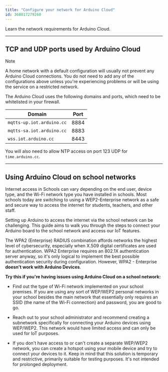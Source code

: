 ```yaml
---
title: "Configure your network for Arduino Cloud"
id: 360017279260
---
```


Learn the network requirements for Arduino Cloud.

---

## TCP and UDP ports used by Arduino Cloud

> [!NOTE]
> A home network with a default configuration will usually not prevent any Arduino Cloud connections. You do not need to add any of the configurations above unless you're experiencing problems or will be using the service on a restricted network.

The Arduino Cloud uses the following domains and ports, which need to be whitelisted in your firewall.

| Domain                    | Port |
| ------------------------- | ---- |
| `mqtts-up.iot.arduino.cc` | 8884 |
| `mqtts-sa.iot.arduino.cc` | 8883 |
| `wss.iot.arduino.cc`      | 8443 |

You will also need to allow NTP access on port 123 UDP for `time.arduino.cc`.

---

## Using Arduino Cloud on school networks

Internet access in Schools can vary depending on the end user, device type, and the Wi-Fi network type you have installed in schools. Most schools today are switching to using a WEP2-Enterprise network as a safe and secure way to access the internet for students, teachers, and other staff.

Setting up Arduino to access the internet via the school network can be challenging. This guide aims to walk you through the steps to connect your Arduino board to the school network and access our IoT features.

The WPA2 (Enterprise) RADIUS combination affords networks the highest level of cybersecurity, especially when X.509 digital certificates are used for authentication. WPA2 Enterprise requires an 802.1X authentication server anyway, so it's only logical to implement the best possible authentication security during configuration. However, WPA2 - Enterprise **doesn't work with Arduino Devices**.

**Try this if you're having issues using Arduino Cloud on a school network:**

* Find out the type of Wi-Fi network implemented on your school premises. If you are using any sort of WEP/WEP2 personal networks in your school besides the main network that essentially only requires an SSID (the name of the Wi-Fi connection) and password, you are good to go.

* Reach out to your school administrator and recommend creating a subnetwork specifically for connecting your Arduino devices using WEP/WEP2. This network would have limited access and can only be used for IoT purposes.

* If you don't have access to or can't create a separate WEP/WEP2 network, you can create a hotspot using your mobile device and try to connect your devices to it. Keep in mind that this solution is temporary and restrictive, primarily suitable for testing purposes. It's not intended for prolonged deployment.
